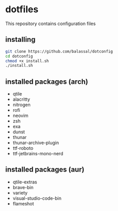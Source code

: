 # dotfiles
This repository contains configuration files

## installing
```bash
git clone https://github.com/balassal/dotconfig
cd dotconfig
chmod +x install.sh
./install.sh
```

## installed packages (arch)

- qtile
- alacritty 
- nitrogen 
- rofi 
- neovim 
- zsh 
- exa 
- dunst 
- thunar 
- thunar-archive-plugin
- ttf-roboto 
- ttf-jetbrains-mono-nerd

## installed packages (aur)

- qtile-extras
- brave-bin
- variety 
- visual-studio-code-bin 
- flameshot
